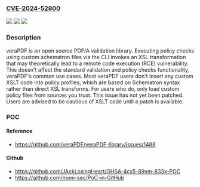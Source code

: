 ### [CVE-2024-52800](https://cve.mitre.org/cgi-bin/cvename.cgi?name=CVE-2024-52800)
![](https://img.shields.io/static/v1?label=Product&message=veraPDF-library&color=blue)
![](https://img.shields.io/static/v1?label=Version&message=%3D%20%3C%3D%201.26.1%20&color=brighgreen)
![](https://img.shields.io/static/v1?label=Vulnerability&message=CWE-611%3A%20Improper%20Restriction%20of%20XML%20External%20Entity%20Reference&color=brighgreen)

### Description

veraPDF is an open source PDF/A validation library. Executing policy checks using custom schematron files via the CLI invokes an XSL transformation that may theoretically lead to a remote code execution (RCE) vulnerability. This doesn't affect the standard validation and policy checks functionality, veraPDF's common use cases. Most veraPDF users don't insert any custom XSLT code into policy profiles, which are based on Schematron syntax rather than direct XSL transforms. For users who do, only load custom policy files from sources you trust. This issue has not yet been patched. Users are advised to be cautious of XSLT code until a patch is available.

### POC

#### Reference
- https://github.com/veraPDF/veraPDF-library/issues/1488

#### Github
- https://github.com/JAckLosingHeart/GHSA-4cx5-89vm-833x-POC
- https://github.com/nomi-sec/PoC-in-GitHub

